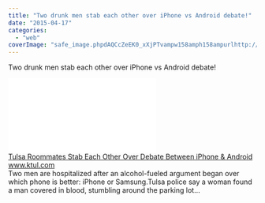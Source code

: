 ```yaml
---
title: "Two drunk men stab each other over iPhone vs Android debate!"
date: "2015-04-17"
categories: 
  - "web"
coverImage: "safe_image.phpdAQCcZeEK0_xXjPTvampw158amph158ampurlhttp://ktul.images.worldnow.com/images/7487271_G1.jpg"
---
```


Two drunk men stab each other over iPhone vs Android debate!  
  
[![](images/safe_image.php?d=AQCcZeEK0_xXjPTv&w=158&h=158&url=http%3A%2F%2Fktul.images.worldnow.com%2Fimages%2F7487271_G.jpg)](http://l.facebook.com/l.php?u=http%3A%2F%2Fwww.ktul.com%2Fstory%2F28827848%2Ftulsa-roommates-stab-each-other-over-debate-between-iphone-samsung%23.VTFPUe_9jWE.facebook&h=FAQHW05k7&s=1)  
[Tulsa Roommates Stab Each Other Over Debate Between iPhone & Android](http://l.facebook.com/l.php?u=http%3A%2F%2Fwww.ktul.com%2Fstory%2F28827848%2Ftulsa-roommates-stab-each-other-over-debate-between-iphone-samsung%23.VTFPUe_9jWE.facebook&h=nAQFGA45-&s=1)  
www.ktul.com  
Two men are hospitalized after an alcohol-fueled argument began over which phone is better: iPhone or Samsung.Tulsa police say a woman found a man covered in blood, stumbling around the parking lot...

